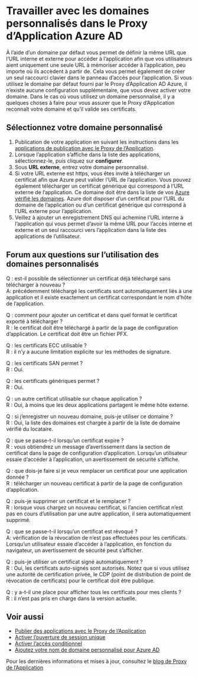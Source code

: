 <properties
    pageTitle="Travailler avec les domaines personnalisés dans le Proxy d’Application AD Azure | Microsoft Azure"
    description="Couvertures de fonctionnement avec les domaines personnalisés dans le Proxy d’Application Azure AD."
    services="active-directory"
    documentationCenter=""
    authors="kgremban"
    manager="femila"
    editor=""/>

<tags
    ms.service="active-directory"
    ms.workload="identity"
    ms.tgt_pltfrm="na"
    ms.devlang="na"
    ms.topic="article"
    ms.date="06/22/2016"
    ms.author="kgremban"/>

# <a name="working-with-custom-domains-in-azure-ad-application-proxy"></a>Travailler avec les domaines personnalisés dans le Proxy d’Application Azure AD

À l’aide d’un domaine par défaut vous permet de définir la même URL que l’URL interne et externe pour accéder à l’application afin que vos utilisateurs aient uniquement une seule URL à mémoriser accéder à l’application, peu importe où ils accèdent à partir de. Cela vous permet également de créer un seul raccourci clavier dans le panneau d’accès pour l’application. Si vous utilisez le domaine par défaut fourni par le Proxy d’Application AD Azure, il n’existe aucune configuration supplémentaire, que vous devez activer votre domaine. Dans le cas où vous utilisez un domaine personnalisé, il y a quelques choses à faire pour vous assurer que le Proxy d’Application reconnaît votre domaine et qu’il valide ses certificats.

## <a name="selecting-your-custom-domain"></a>Sélectionnez votre domaine personnalisé

1. Publication de votre application en suivant les instructions dans les [applications de publication avec le Proxy de l’Application](active-directory-application-proxy-publish.md).
2. Lorsque l’application s’affiche dans la liste des applications, sélectionnez-le, puis cliquez sur **configurer**.
3. Sous **URL externe**, entrez votre domaine personnalisé.
4. Si votre URL externe est https, vous êtes invité à télécharger un certificat afin que Azure peut valider l’URL de l’application. Vous pouvez également télécharger un certificat générique qui correspond à l’URL externe de l’application. Ce domaine doit être dans la liste de vos [Azure vérifié les domaines](https://msdn.microsoft.com/library/azure/jj151788.aspx). Azure doit disposer d’un certificat pour l’URL du domaine de l’application ou d’un certificat générique qui correspond à l’URL externe pour l’application.
5. Veillez à ajouter un enregistrement DNS qui achemine l’URL interne à l’application qui vous permet d’avoir la même URL pour l’accès interne et externe et un seul raccourci vers l’application dans la liste des applications de l’utilisateur.

## <a name="frequently-asked-questions-about-working-with-custom-domains"></a>Forum aux questions sur l’utilisation des domaines personnalisés

Q : est-il possible de sélectionner un certificat déjà téléchargé sans télécharger à nouveau ?  
A: précédemment téléchargé les certificats sont automatiquement liés à une application et il existe exactement un certificat correspondant le nom d’hôte de l’application.  

Q : comment pour ajouter un certificat et dans quel format le certificat exporté à télécharger ?  
R : le certificat doit être téléchargé à partir de la page de configuration d’application. Le certificat doit être un fichier PFX.  

Q : les certificats ECC utilisable ?  
R : il n’y a aucune limitation explicite sur les méthodes de signature.  

Q : les certificats SAN permet ?  
R : Oui.  

Q : les certificats génériques permet ?  
R : Oui.  

Q : un autre certificat utilisable sur chaque application ?  
R : Oui, à moins que les deux applications partagent le même hôte externe.  

Q : si j’enregistrer un nouveau domaine, puis-je utiliser ce domaine ?  
R : Oui, la liste des domaines est chargée à partir de la liste de domaine vérifié du locataire.  

Q : que se passe-t-il lorsqu’un certificat expire ?  
R : vous obtiendrez un message d’avertissement dans la section de certificat dans la page de configuration d’application. Lorsqu’un utilisateur essaie d’accéder à l’application, un avertissement de sécurité s’affiche.  

Q : que dois-je faire si je veux remplacer un certificat pour une application donnée ?  
R : télécharger un nouveau certificat à partir de la page de configuration d’application.  

Q : puis-je supprimer un certificat et le remplacer ?  
R : lorsque vous chargez un nouveau certificat, si l’ancien certificat n’est pas en cours d’utilisation par une autre application, il sera automatiquement supprimé.  

Q : que se passe-t-il lorsqu’un certificat est révoqué ?  
A: vérification de la révocation de n’est pas effectuées pour les certificats. Lorsqu’un utilisateur essaie d’accéder à l’application, en fonction du navigateur, un avertissement de sécurité peut s’afficher.  

Q : puis-je utiliser un certificat signé automatiquement ?  
R : Oui, les certificats auto-signés sont autorisés. Notez que si vous utilisez une autorité de certification privée, le CDP (point de distribution de point de révocation de certificats) pour le certificat doit être publique.  

Q : y a-t-il une place pour afficher tous les certificats pour mes clients ?  
R : il n’est pas pris en charge dans la version actuelle.  


## <a name="see-also"></a>Voir aussi

- [Publier des applications avec le Proxy de l’Application](active-directory-application-proxy-publish.md)
- [Activer l’ouverture de session unique](active-directory-application-proxy-sso-using-kcd.md)
- [Activer l’accès conditionnel](active-directory-application-proxy-conditional-access.md)
- [Ajoutez votre nom de domaine personnalisé pour Azure AD](active-directory-add-domain.md)

Pour les dernières informations et mises à jour, consultez le [blog de Proxy de l’Application](http://blogs.technet.com/b/applicationproxyblog/)

